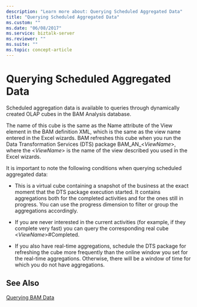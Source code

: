 ```yaml
---
description: "Learn more about: Querying Scheduled Aggregated Data"
title: "Querying Scheduled Aggregated Data"
ms.custom: ""
ms.date: "06/08/2017"
ms.service: biztalk-server
ms.reviewer: ""
ms.suite: ""
ms.topic: concept-article
---
```

# Querying Scheduled Aggregated Data
Scheduled aggregation data is available to queries through dynamically created OLAP cubes in the  BAM Analysis database.  
  
 The name of this cube is the same as the Name attribute of the View element in the BAM definition XML, which is the same as the view name entered in the Excel wizards. BAM refreshes this cube when you run the Data Transformation Services (DTS) package BAM_AN_\<*ViewName*\>, where the \<*ViewName*\> is the name of the view described you used in the Excel wizards.  
  
 It is important to note the following conditions when querying scheduled aggregated data:  
  
-   This is a virtual cube containing a snapshot of the business at the exact moment that the DTS package execution started. It contains aggregations both for the completed activities and for the ones still in progress. You can use the progress dimension to filter or group the aggregations accordingly.  
  
-   If you are never interested in the current activities (for example, if they complete very fast) you can query the corresponding real cube \<*ViewName*\>#Completed.  
  
-   If you also have real-time aggregations, schedule the DTS package for refreshing the cube more frequently than the online window you set for the real-time aggregations. Otherwise, there will be a window of time for which you do not have aggregations.  
  
## See Also  
 [Querying BAM Data](../core/querying-bam-data.md)
